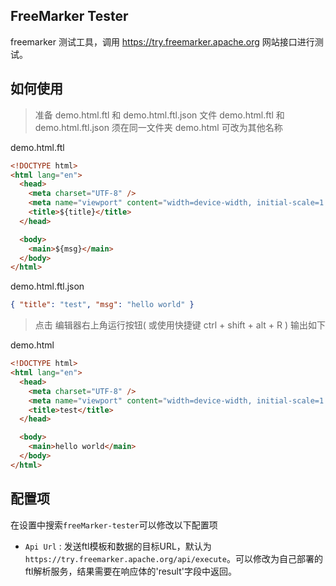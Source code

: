 ## FreeMarker Tester

freemarker 测试工具，调用 https://try.freemarker.apache.org 网站接口进行测试。

## 如何使用

> 准备 demo.html.ftl 和 demo.html.ftl.json 文件
> demo.html.ftl 和 demo.html.ftl.json 须在同一文件夹 demo.html 可改为其他名称

demo.html.ftl

```html
<!DOCTYPE html>
<html lang="en">
  <head>
    <meta charset="UTF-8" />
    <meta name="viewport" content="width=device-width, initial-scale=1.0" />
    <title>${title}</title>
  </head>

  <body>
    <main>${msg}</main>
  </body>
</html>
```

demo.html.ftl.json

```json
{ "title": "test", "msg": "hello world" }
```

> 点击 编辑器右上角运行按钮( 或使用快捷键 ctrl + shift + alt + R ) 输出如下

demo.html

```html
<!DOCTYPE html>
<html lang="en">
  <head>
    <meta charset="UTF-8" />
    <meta name="viewport" content="width=device-width, initial-scale=1.0" />
    <title>test</title>
  </head>

  <body>
    <main>hello world</main>
  </body>
</html>
```

## 配置项

在设置中搜索`freeMarker-tester`可以修改以下配置项

- `Api Url` : 发送ftl模板和数据的目标URL，默认为`https://try.freemarker.apache.org/api/execute`。可以修改为自己部署的ftl解析服务，结果需要在响应体的'result'字段中返回。
